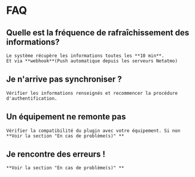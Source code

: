 # FAQ

## Quelle est la fréquence de rafraîchissement des informations?

	Le système récupère les informations toutes les **10 min**.
	Et via **webhook**(Push automatique depuis les serveurs Netatmo)
	
## Je n'arrive pas synchroniser ?
	Vérifier les informations renseignés et recommencer la procédure d'authentification.
	
## Un équipement ne remonte pas
	Vérifier la compatibilité du plugin avec votre équipement. Si non **Voir la section "En cas de problème(s)" **
	
## Je rencontre des erreurs !
	**Voir la section "En cas de problème(s)" **